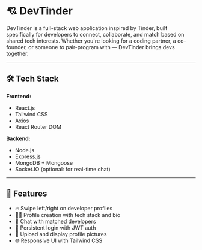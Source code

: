 # 💘 DevTinder

DevTinder is a full-stack web application inspired by Tinder, built specifically for developers to connect, collaborate, and match based on shared tech interests. Whether you're looking for a coding partner, a co-founder, or someone to pair-program with — DevTinder brings devs together.

---

## 🛠️ Tech Stack

**Frontend:**
- React.js
- Tailwind CSS
- Axios
- React Router DOM

**Backend:**
- Node.js
- Express.js
- MongoDB + Mongoose
- Socket.IO (optional: for real-time chat)

---

## 🚀 Features

- 🔥 Swipe left/right on developer profiles
- 🧑‍💻 Profile creation with tech stack and bio
- 💬 Chat with matched developers
- 💾 Persistent login with JWT auth
- 📸 Upload and display profile pictures
- 🌐 Responsive UI with Tailwind CSS

